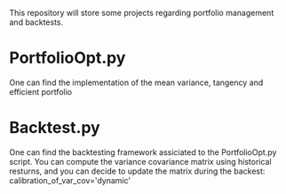 This repository will store some projects regarding portfolio management and backtests.

# PortfolioOpt.py

One can find the implementation of the mean variance, tangency and efficient portfolio

# Backtest.py

One can find the backtesting framework assiciated to the PortfolioOpt.py script. You can compute the variance covariance matrix using historical resturns, and you can decide
to update the matrix during the backest: calibration_of_var_cov='dynamic'
